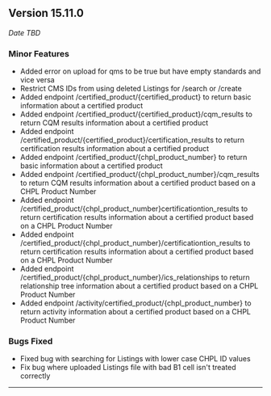 
## Version 15.11.0
_Date TBD_

### Minor Features
* Added error on upload for qms to be true but have empty standards and vice versa
* Restrict CMS IDs from using deleted Listings for /search or /create
* Added endpoint /certified_product/{certified_product} to return basic information about a certified product
* Added endpoint /certified_product/{certified_product}/cqm_results to return CQM results information about a certified product
* Added endpoint /certified_product/{certified_product}/certification_results to return certification results information about a certified product
* Added endpoint /certified_product/{chpl_product_number} to return basic information about a certified product
* Added endpoint /certified_product/{chpl_product_number}/cqm_results to return CQM results information about a certified product based on a CHPL Product Number
* Added endpoint /certified_product/{chpl_product_number}certificationtion_results to return certification results information about a certified product based on a CHPL Product Number
* Added endpoint /certified_product/{chpl_product_number}/certificationtion_results to return certification results information about a certified product based on a CHPL Product Number
* Added endpoint /certified_product/{chpl_product_number}/ics_relationships to return relationship tree information about a certified product based on a CHPL Product Number
* Added endpoint /activity/certified_product/{chpl_product_number} to return activity information about a certified product based on a CHPL Product Number

### Bugs Fixed
* Fixed bug with searching for Listings with lower case CHPL ID values
* Fix bug where uploaded Listings file with bad B1 cell isn't treated correctly

---
